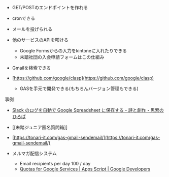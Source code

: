 
- GET/POSTのエンドポイントを作れる
- cronできる
- メールを投げられる
- 他のサービスのAPIを叩ける
    - Google Formsからの入力をkintoneに入れたりできる
    - 未踏社団の入会申請フォームはこの仕組み
- Gmailを検索できる

- [https://github.com/google/clasp](https://github.com/google/clasp)
    - GASを手元で開発できる(もちろんバージョン管理もできる)


事例
- [Slack のログを自動で Google Spreadsheet に保存する - 詩と創作・思索のひろば](https://motemen.hatenablog.com/entry/2015/11/gas-slack-log-spreadsheet)

- [[未踏ジュニア匿名質問箱]]

- [https://tonari-it.com/gas-gmail-sendemail/](https://tonari-it.com/gas-gmail-sendemail/)
- メルマガ配信システム
    - Email recipients per day	100 / day
    - [Quotas for Google Services  |  Apps Script  |  Google Developers](https://developers.google.com/apps-script/guides/services/quotas)
